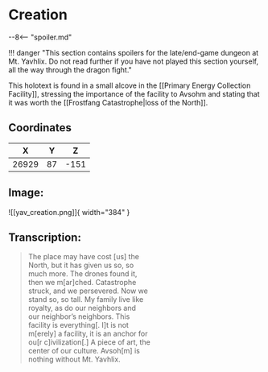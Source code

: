 # Creation

--8<-- "spoiler.md"

!!! danger "This section contains spoilers for the late/end-game dungeon at Mt. Yavhlix. Do not read further if you have not played this section yourself, all the way through the dragon fight."

This holotext is found in a small alcove in the [[Primary Energy Collection Facility]], stressing the importance of the facility to Avsohm and stating that it was worth the [[Frostfang Catastrophe|loss of the North]].

## Coordinates
| **X** | **Y** | **Z** |
| :---: | :---: | :---: |
| 26929 |  87  | -151 |

## Image:

![[yav_creation.png]]{ width="384" }

## Transcription:
> The place may have cost [us] the <br>
North, but it has given us so, so <br>
much more. The drones found it, <br>
then we m[ar]ched. Catastrophe <br>
struck, and we persevered. Now we <br>
stand so, so tall. My family live like <br>
royalty, as do our neighbors and <br>
our neighbor’s neighbors. This <br>
facility is everything[. I]t is not <br>
m[erely] a facility, it is an anchor for <br>
ou[r c]ivilization[.] A piece of art, the <br>
center of our culture. Avsoh[m] is <br>
nothing without Mt. Yavhlix.
